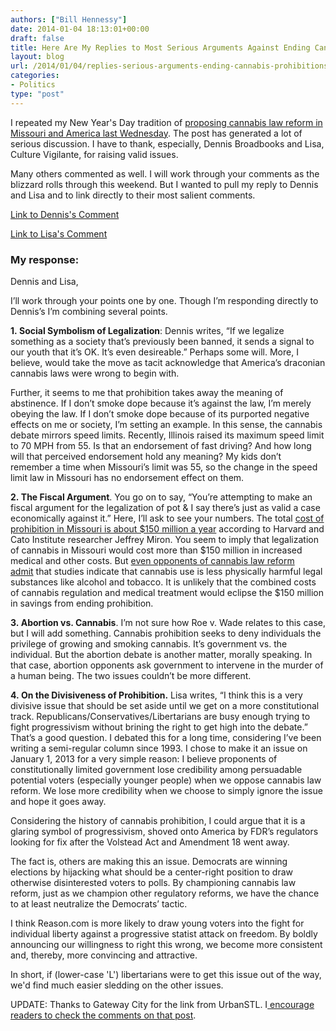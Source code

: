 ```yaml
---
authors: ["Bill Hennessy"]
date: 2014-01-04 18:13:01+00:00
draft: false
title: Here Are My Replies to Most Serious Arguments Against Ending Cannabis Prohibitions
layout: blog
url: /2014/01/04/replies-serious-arguments-ending-cannabis-prohibitions/
categories:
- Politics
type: "post"
---
```


I repeated my New Year's Day tradition of [proposing cannabis law reform in Missouri and America last Wednesday](https://hennessysview.com/2014/01/02/war-weed-republicans-lost/). The post has generated a lot of serious discussion. I have to thank, especially, Dennis Broadbooks and Lisa, Culture Vigilante, for raising valid issues.

Many others commented as well. I will work through your comments as the blizzard rolls through this weekend. But I wanted to pull my reply to Dennis and Lisa and to link directly to their most salient comments.

[Link to Dennis's Comment](https://hennessysview.com/2014/01/02/war-weed-republicans-lost/#comment-3371)

[Link to Lisa's Comment](https://hennessysview.com/2014/01/02/war-weed-republicans-lost/#comment-3370)


### My response:


Dennis and Lisa,

I’ll work through your points one by one. Though I’m responding directly to Dennis’s I’m combining several points.

**1. Social Symbolism of Legalization**: Dennis writes, “If we legalize something as a society that’s previously been banned, it sends a signal to our youth that it’s OK. It’s even desireable.” Perhaps some will. More, I believe, would take the move as tacit acknowledge that America’s draconian cannabis laws were wrong to begin with.

Further, it seems to me that prohibition takes away the meaning of abstinence. If I don’t smoke dope because it’s against the law, I’m merely obeying the law. If I don’t smoke dope because of its purported negative effects on me or society, I’m setting an example. In this sense, the cannabis debate mirrors speed limits. Recently, Illinois raised its maximum speed limit to 70 MPH from 55. Is that an endorsement of fast driving? And how long will that perceived endorsement hold any meaning? My kids don’t remember a time when Missouri’s limit was 55, so the change in the speed limit law in Missouri has no endorsement effect on them.

**2. The Fiscal Argument**. You go on to say, “You’re attempting to make an fiscal argument for the legalization of pot & I say there’s just as valid a case economically against it.” Here, I’ll ask to see your numbers. The total [cost of prohibition in Missouri is about $150 million a year](https://hennessysview.com/2013/03/13/the-weednesday-post-guess-how-much-marijuana-prohibition-cost-missouri/) according to Harvard and Cato Institute researcher Jeffrey Miron. You seem to imply that legalization of cannabis in Missouri would cost more than $150 million in increased medical and other costs. But [even opponents of cannabis law reform admit](https://cyber.law.harvard.edu/evidence99/marijuana/Health_1.html) that studies indicate that cannabis use is less physically harmful legal substances like alcohol and tobacco. It is unlikely that the combined costs of cannabis regulation and medical treatment would eclipse the $150 million in savings from ending prohibition.

**3. Abortion vs. Cannabis**. I’m not sure how Roe v. Wade relates to this case, but I will add something. Cannabis prohibition seeks to deny individuals the privilege of growing and smoking cannabis. It’s government vs. the individual. But the abortion debate is another matter, morally speaking. In that case, abortion opponents ask government to intervene in the murder of a human being. The two issues couldn’t be more different.

**4. On the Divisiveness of Prohibition.** Lisa writes, “I think this is a very divisive issue that should be set aside until we get on a more constitutional track. Republicans/Conservatives/Libertarians are busy enough trying to fight progressivism without brining the right to get high into the debate.” That’s a good question. I debated this for a long time, considering I’ve been writing a semi-regular column since 1993. I chose to make it an issue on January 1, 2013 for a very simple reason: I believe proponents of constitutionally limited government lose credibility among persuadable potential voters (especially younger people) when we oppose cannabis law reform. We lose more credibility when we choose to simply ignore the issue and hope it goes away.

Considering the history of cannabis prohibition, I could argue that it is a glaring symbol of progressivism, shoved onto America by FDR’s regulators looking for fix after the Volstead Act and Amendment 18 went away.

The fact is, others are making this an issue. Democrats are winning elections by hijacking what should be a center-right position to draw otherwise disinterested voters to polls. By championing cannabis law reform, just as we champion other regulatory reforms, we have the chance to at least neutralize the Democrats’ tactic.

I think Reason.com is more likely to draw young voters into the fight for individual liberty against a progressive statist attack on freedom. By boldly announcing our willingness to right this wrong, we become more consistent and, thereby, more convincing and attractive.

In short, if (lower-case 'L') libertarians were to get this issue out of the way, we'd find much easier sledding on the other issues.

UPDATE: Thanks to Gateway City for the link from UrbanSTL. I[ encourage readers to check the comments on that post](https://urbanstl.com/forum/viewtopic.php?f=1&t=10115).


